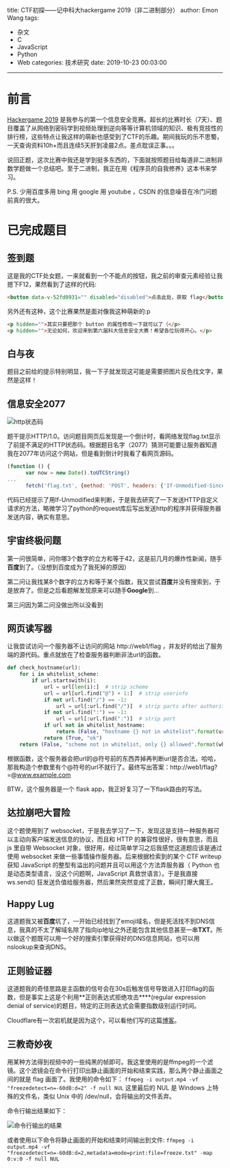 title: CTF初探——记中科大hackergame 2019（非二进制部分）
author: Emon Wang
tags:
  - 杂文
  - C
  - JavaScript
  - Python
  - Web
categories: 技术研究
date: 2019-10-23 00:03:00
---
# 前言
[Hackergame 2019](https://hack.lug.ustc.edu.cn/) 是我参与的第一个信息安全竞赛。超长的比赛时长（7天）、题目覆盖了从网络到密码学到视频处理到逆向等等计算机领域的知识、极有竞技性的排行榜，这些特点让我这样的萌新也感受到了CTF的乐趣。期间我玩的乐不思蜀，一天查询资料10h+而且连续5天肝到凌晨2点。差点耽误正事。。。

说回正题，这次比赛中我还是学到挺多东西的，下面就按照题目给每道非二进制非数学题做一个总结吧。至于二进制，我正在用《程序员的自我修养》这本书来学习。

P.S. 少用百度多用 bing 用 google 用 youtube ，CSDN 的信息噪音在冷门问题前真的很大。
# 已完成题目

## 签到题
这是我的CTF处女题，一来就看到一个不能点的按钮，我之前的审查元素经验让我摁下F12，果然看到了这样的代码:
```html
<button data-v-52fd0931="" disabled="disabled">点击此处，获取 flag</button>
```
另外还有这种，这个比赛果然是面对像我这种萌新的:p
```html
<p hidden="">其实只要把那个 button 的属性修改一下就可以了（</p>
<p hidden="">无论如何，欢迎来到第六届科大信息安全大赛！希望各位玩得开心。</p>
```

## 白与夜
题目之前给的提示特别明显，我一下子就发现这可能是需要把图片反色找文字，果然是这样！

## 信息安全2077

![http状态码](../../../../img/paste/pasted-1.png)

题干提示HTTP/1.0。访问题目网页后发现是一个倒计时，看网络发现flag.txt显示了前提不满足的HTTP状态码。根据题目名字（2077）猜测可能要让服务器知道我在2077年访问这个网站，但是看到倒计时我看了看网页源码。
```javascript
(function () {
      var now = new Date().toUTCString()
...
      fetch('flag.txt', {method: 'POST', headers: {'If-Unmodified-Since': now, 'User-Agent': ...}}).then(function (res) {...})

```
代码已经提示了用If-Unmodified来判断，于是我去研究了一下发送HTTP自定义请求的方法，略微学习了python的request库后写出发送http的程序并获得服务器发送内容，确实有意思。

## 宇宙终极问题

第一问很简单，问你哪3个数字的立方和等于42，这是前几月的爆炸性新闻，随手**百度**到了。（没想到百度成为了我死掉的原因）

第二问让我找某8个数字的立方和等于某个指数，我又尝试**百度**并没有搜索到，于是放弃了。但是之后看题解发现原来可以随手**Google**到...

第三问因为第二问没做出所以没看到

## 网页读写器 

让我尝试访问一个服务器不让访问的网站 http://web1/flag ，并友好的给出了服务端的源代码。重点就放在了检查服务器判断非法url的函数。

```python
def check_hostname(url):
    for i in whitelist_scheme:
        if url.startswith(i):
            url = url[len(i):]  # strip scheme
            url = url[url.find("@") + 1:]  # strip userinfo
            if not url.find("/") == -1:
                url = url[:url.find("/")]  # strip parts after authority
            if not url.find(":") == -1:
                url = url[:url.find(":")]  # strip port
            if url not in whitelist_hostname:
                return (False, "hostname {} not in whitelist".format(url))
            return (True, "ok")
    return (False, "scheme not in whitelist, only {} allowed".format(whitelist_scheme))


```

根据函数，这个服务器会把url的@符号前的东西弄掉再判断url是否合法。哈哈，那我构造个参数里有个@符号的url不就行了。最终写出答案：http://web1/flag?=@www.example.com

BTW，这个服务器是一个 flask app，我正好复习了一下flask路由的写法。

## 达拉崩吧大冒险

这个题使用到了 websocket，于是我去学习了一下，发现这是支持一种服务器可以主动向客户端发送信息的协议，而且和 HTTP 的兼容性很好，很有意思，而且 js 里自带 Websocket 对象，很好用，经过简单学习之后我感觉这道题应该是通过使用 websocket 来做一些事情操作服务器。后来根据检索到的某个 CTF writeup 获知 JavaScript 的整型有溢出的问题并且可以用这个方法弄服务器（ Python 也是动态类型语言，没这个问题啊，JavaScript 真救世语言）。于是我直接 ws.send() 狂发送负值给服务器，然后果然突然变成了正数，瞬间打爆大魔王。

## Happy Lug

这道题我又被**百度**坑了，一开始已经找到了emoji域名，但是死活找不到DNS信息，我真的不太了解域名除了指向ip地址之外还能包含其他信息甚至一串**TXT**。所以做这个题既可以用一个好的搜索引擎获得好的DNS信息网站，也可以用nslookup来查询DNS。

## 正则验证器

这道题我的奇怪思路是主函数的信号会在30s后触发信号导致进入打印flag的函数，但是事实上这是个利用**正则表达式拒绝攻击****(regular expression denial of service)的题目，特定的正则表达式会需要指数级别运行时间。

Cloudflare有一次宕机就是因为这个，可以看他们写的这篇[博客](https://blog.cloudflare.com/details-of-the-cloudflare-outage-on-july-2-2019/#appendix-about-regular-expression-backtracking)。


## 三教奇妙夜

用某种方法得到视频中的一些纯黑的帧即可。我这里使用的是ffmpeg的一个滤镜。这个滤镜会在命令行打印出静止画面的开始和结束实践，那么两个静止画面之间的就是 flag 画面了。我使用的命令如下：
`ffmpeg -i output.mp4 -vf "freezedetect=n=-60dB:d=2" -f null NUL`
这里最后的 NUL 是 Windows 上特殊的文件名，类似 Unix 中的 /dev/null，会将输出的文件丢弃。

命令行输出结果如下：

![命令行输出的结果](../../../../img/paste/pasted-0.png)

或者使用以下命令将静止画面的开始和结束时间输出到文件:
`ffmpeg -i output.mp4 -vf "freezedetect=n=-60dB:d=2,metadata=mode=print:file=freeze.txt" -map 0:v:0 -f null NUL`
